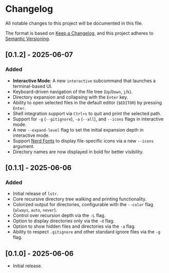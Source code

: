 # Changelog

All notable changes to this project will be documented in this file.

The format is based on [Keep a Changelog](https://keepachangelog.com/en/1.0.0/),
and this project adheres to [Semantic Versioning](https://semver.org/spec/v2.0.0.html).

## [0.1.2] - 2025-06-07

### Added

-   **Interactive Mode**: A new `interactive` subcommand that launches a terminal-based UI.
  -   Keyboard-driven navigation of the file tree (`Up`/`Down`, `j`/`k`).
  -   Directory expansion and collapsing with the `Enter` key.
  -   Ability to open selected files in the default editor (`$EDITOR`) by pressing `Enter`.
  -   Shell integration support via `Ctrl+s` to quit and print the selected path.
  -   Support for `-g` (`--gitignore`), `-a` (`--all`), and `--icons` flags in interactive mode.
  -   A new `--expand-level` flag to set the initial expansion depth in interactive mode.
- Support [Nerd Fonts](https://www.nerdfonts.com/) to display file-specific icons via a new `--icons` argument.
- Directory names are now displayed in bold for better visibility.

## [0.1.1] - 2025-06-06

### Added
- Initial release of `lstr`.
- Core recursive directory tree walking and printing functionality.
- Colorized output for directories, configurable with the `--color` flag (`always`, `auto`, `never`).
- Control over recursion depth via the `-L` flag.
- Option to display directories only via the `-d` flag.
- Option to show hidden files and directories via the `-a` flag.
- Ability to respect `.gitignore` and other standard ignore files via the `-g` flag.

## [0.1.0] - 2025-06-06

- Initial release.
